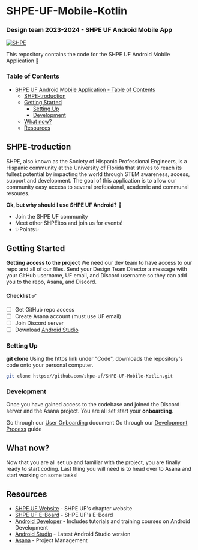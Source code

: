 # SHPE-UF-Mobile-Kotlin 
### Design team 2023-2024 - SHPE UF Android Mobile App

[![SHPE](https://i.ibb.co/1QWQZcJ/shpe-logo.png)](https://shpe.org/)

This repository contains the code for the SHPE UF Android Mobile Application 🐊

### Table of Contents
- [SHPE UF Android Mobile Application - Table of Contents](#table-of-contents)
  * [SHPE-troduction](#shpe-troduction)
  * [Getting Started](#getting-started)
    + [Setting Up](#setting-up)
    + [Development](#development)
  * [What now?](#what-now)
  * [Resources](#resources)

## SHPE-troduction
SHPE, also known as the Society of Hispanic Professional Engineers, is a Hispanic community at the University of Florida that strives to reach its fullest potential by impacting the world through STEM awareness, access, support and development. The goal of this application is to allow our community easy access to several professional, academic and communal resoures.

**Ok, but why should I use SHPE UF Android?** 🤷
- Join the SHPE UF community
- Meet other SHPEitos and join us for events!
- ✨Points✨    

## Getting Started
**Getting access to the project**  We need our dev team to have access to our repo and all of our files. Send your Design Team Director a message with your GitHub username, UF email, and Discord username so they can add you to the repo, Asana, and Discord.

#### Checklist ✅
- [ ] Get GitHub repo access
- [ ] Create Asana account (must use UF email)
- [ ] Join Discord server
- [ ] Download [Android Studio]

### Setting Up
**git clone** Using the https link under "Code", downloads the repository's code onto your personal computer.
```sh
git clone https://github.com/shpe-uf/SHPE-UF-Mobile-Kotlin.git
```
### Development
Once you have gained access to the codebase and joined the Discord server and  the Asana project. You are all set start your **onboarding**.

Go through our [User Onboarding] document
Go through our [Development Process] guide

## What now?
Now that you are all set up and familiar with the project, you are finally ready to start coding. Last thing you will need is to head over to Asana and start working on some tasks!


## Resources
- [SHPE UF Website] - SHPE UF's chapter website
- [SHPE UF E-Board] - SHPE UF's E-Board
- [Android Developer] - Includes tutorials and training courses on Android Development
- [Android Studio] - Latest Android Studio version
- [Asana] - Project Management

[//]: # (These are reference links used in the body of this note)
 [SHPE UF Website]: <https://www.shpeuf.com/>
 [SHPE UF E-Board]: <https://www.shpeuf.com/eboard>
 [Android Developer]: <https://developer.android.com/>
 [Android Studio]: <https://developer.android.com/studio>
 [Asana]: <https://asana.com/>
 [User Onboarding]: <https://docs.google.com/document/d/19SCFvO2Me06oc179T5fXW4aLrpFQa-pPyzjBEP8UR5g/edit>
 [Development Process]: <https://docs.google.com/document/d/1vojNhvCJHWI_xff321BoiirCZa3ZFyrKSDcxOoZUbL8/edit>
